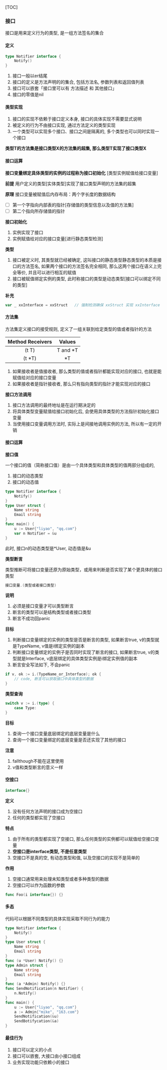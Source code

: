 [TOC]

### 接口

接口是用来定义行为的类型, 是一组方法签名的集合

#### 定义

~~~go
type Notifier interface {
    Notify()
}
~~~

1.  接口一般以er结尾
2.  接口的定义是方法声明的的集合, 包括方法名, 参数列表和返回值列表
3.  接口可以嵌套「接口里可以有 方法描述 和 其他接口」
4.  接口的零值是nil

#### 类型实现

1.  接口的实现不依赖于接口定义本身, 接口的具体实现不需要显式说明
2.  被定义的行为不由接口实现, 通过方法定义的类型实现
3.  一个类型可以实现多个接口、接口之间是隔离的, 多个类型也可以同时实现一个接口

**类型T的方法集是接口类型X的方法集的超集, 那么类型T实现了接口类型X**

#### 接口运算

**接口变量绑定具体类型的实例的过程称为接口初始化** [类型实例赋值给接口变量]

**前提**  用户定义的类型[实体类型]实现了接口类型声明的方法集的超集

**原理**  接口变量被赋值后内存布局：两个字长度的数据结构

- [ ] 第一个字指向内部表的指针[存储值的类型信息以及值的方法集]
- [ ] 第二个指向所存储值的指针

**接口初始化**

1.  实例实现了接口
2.  实例赋值给对应的接口变量[进行静态类型检测]

**类型**

1.  接口被定义时, 其类型就已经被确定, 这叫接口的静态类型静态类型的本质是接口的方法签名, 如果两个接口的方法签名完全相同, 那么这两个接口在语义上完全等价, 并且可以进行相互的赋值
2.  接口被赋值绑定实例的类型, 此时称接口的类型是动态类型[接口可以绑定不同的类型]

**补充**

~~~go
var _ xxInterface = xxStruct   // 强制检测确保 xxStruct 实现 xxInterface
~~~

#### 方法集

方法集定义接口的接受规则, 定义了一组关联到给定类型的值或者指针的方法

| Method Receivers |  Values  |
| :--------------: | :------: |
|      (t T)       | T and *T |
|      (t *T)      |    *T    |

1.  如果接收者是值接收者, 那么类型的值或者指针都能实现对应的接口, 也就是能赋值给对应的接口变量
2.  如果接收者是指针接收者, 那么只有指向类型的指针才能实现对应的接口

**接口方法调用**

1.  接口方法调用的最终地址是在运行期决定的
2.  将具体类型变量赋值给接口初始化后, 会使用具体类型的方法指针初始化接口变量
3.  当使用接口变量调用方法时,  实际上是间接地调用实例的方法, 所以有一定的开销

#### 接口运算

**接口值**

一个接口的值（简称接口值）是由一个具体类型和具体类型的值两部分组成的,

1.  接口的动态类型
2.  接口的动态值

~~~go
type Notifier interface {
    Notify()
}
type User struct {
    Name string
    Email string
}
func main() {
    u := User{"liyao", "qq.com"}
    var n Notifier = &u
}
~~~

此时, 接口n的动态类型是*User, 动态值是&u

**类型断言**

类型推断可将接口变量还原为原始类型，或用来判断是否实现了某个更具体的接口类型

~~~go
接口变量.(类型或者接口类型)
~~~

**说明**

1.  必须是接口变量才可以类型断言
2.  断言的类型可以是结构类型或者接口类型
3.  断言不成功回panic

**目标**

1.  判断接口变量绑定的实例的类型是否是断言的类型, 如果断言true, v的类型就是TypeName, v值是i绑定实例的副本
2.  判断接口变量绑定的实例子是否同时实现了断言的接口, 如果断言true, v的类型就是Interface, v底层绑定的具体类型实例是i绑定实例值的副本
3.  断言安全写法如下, 不会panic

~~~go
if v, ok := i.(TypeName_or_Interface); ok {
    // code, 断言可以获取接口中具体类型的数据
}
~~~

**类型查询**

~~~go
switch v := i.(type) {
    case Type:
}
~~~

**目标**

1. 查询一个接口变量底层绑定的底层变量是什么
2. 查询一个接口变量绑定的底层变量是否还实现了其他的接口

**注意**

1.  fallthough不能在这里使用
2.  v值和类型断言的意义一样

#### 空接口

~~~go
interface{}
~~~

**定义**

1.  没有任何方法声明的接口成为空接口
2.  任何的类型都实现了空接口

**特点**

1.  由于所有的类型都实现了空接口, 那么任何类型的实例都可以赋值给空接口变量
2.  **空接口是interface类型, 不是任意类型**
3.  空接口不是真的空, 有动态类型和值, 以及空接口的实现不是简单的

**作用**

1.  空接口通常用来处理未知类型或者多种类型的数据
2.  空接口可以作为函数的参数

~~~go
func Foo(i interface{}) {}
~~~

#### 多态

代码可以根据不同类型的具体实现采取不同行为的能力

~~~go
type Notifier interface {
    Notify()
}
type User struct {
    Name string
    Email string
}
func (u *User) Notify() {}
type Admin struct {
    Name string
    Email string
}
func (a *Admin) Notify() {}
func SendNotification(n Notifier) {
    n.Notify()
}
func main() {
    u := User{"liyao", "qq.com"}
    a := Admin{"mike", "163.com"}
    SendNotification(&u)
    SendBotifycation(&a)
}
~~~

#### 最佳行为

1.  接口可以定义的小点
2.  接口可以嵌套, 大接口由小接口组成
3.  业务实现功能只依赖小的接口